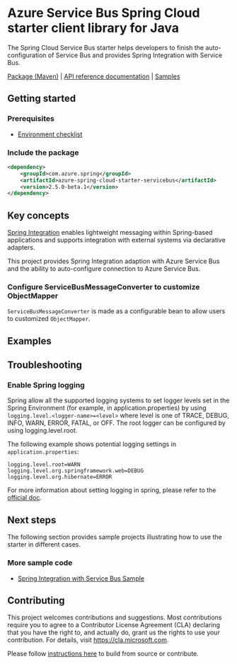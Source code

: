 # Azure Service Bus Spring Cloud starter client library for Java

The Spring Cloud Service Bus starter helps developers to finish the auto-configuration of Service Bus and provides Spring Integration with Service Bus.

[Package (Maven)][package] | [API reference documentation][refdocs] | [Samples][sample]

## Getting started

### Prerequisites
- [Environment checklist][environment_checklist]

### Include the package
[//]: # ({x-version-update-start;com.azure.spring:azure-spring-cloud-starter-servicebus;current})
```xml
<dependency>
    <groupId>com.azure.spring</groupId>
    <artifactId>azure-spring-cloud-starter-servicebus</artifactId>
    <version>2.5.0-beta.1</version>
</dependency>
```
[//]: # ({x-version-update-end})


## Key concepts
[Spring Integration][spring_integration] enables lightweight messaging within Spring-based applications and supports integration with external systems via declarative adapters.

This project provides Spring Integration adaption with Azure Service Bus and the ability to auto-configure connection to Azure Service Bus.

### Configure ServiceBusMessageConverter to customize ObjectMapper
`ServiceBusMessageConverter` is made as a configurable bean to allow users to customized `ObjectMapper`.

## Examples


## Troubleshooting
### Enable Spring logging
Spring allow all the supported logging systems to set logger levels set in the Spring Environment (for example, in application.properties) by using 
`logging.level.<logger-name>=<level>` where level is one of TRACE, DEBUG, INFO, WARN, ERROR, FATAL, or OFF. 
The root logger can be configured by using logging.level.root.

The following example shows potential logging settings in `application.properties`:

```
logging.level.root=WARN
logging.level.org.springframework.web=DEBUG
logging.level.org.hibernate=ERROR
```

For more information about setting logging in spring, please refer to the [official doc][spring_boot_logging].

## Next steps
The following section provides sample projects illustrating how to use the starter in different cases.

### More sample code
- [Spring Integration with Service Bus Sample][spring_cloud_starter_sample_with_service_bus]

## Contributing
This project welcomes contributions and suggestions.  Most contributions require you to agree to a Contributor License Agreement (CLA) declaring that you have the right to, and actually do, grant us the rights to use your contribution. For details, visit https://cla.microsoft.com.

Please follow [instructions here][contributing_md] to build from source or contribute.

<!-- Links -->
[contributing_md]: https://github.com/Azure/azure-sdk-for-java/tree/master/sdk/spring/CONTRIBUTING.md
[package]: https://mvnrepository.com/artifact/com.microsoft.azure/spring-cloud-starter-azure-servicebus
[refdocs]: https://azure.github.io/azure-sdk-for-java/springcloud.html#azure-spring-cloud-autoconfigure
[sample]: https://github.com/Azure/azure-sdk-for-java/tree/master/sdk/spring/azure-spring-boot-samples/azure-spring-integration-sample-servicebus
[spring_boot_logging]: https://docs.spring.io/spring-boot/docs/current/reference/html/features.html#boot-features-logging
[spring_integration]: https://spring.io/projects/spring-integration
[spring_cloud_starter_sample_with_service_bus]: https://github.com/Azure/azure-sdk-for-java/tree/master/sdk/spring/azure-spring-boot-samples/azure-spring-integration-sample-servicebus
[environment_checklist]: https://github.com/Azure/azure-sdk-for-java/blob/master/sdk/spring/ENVIRONMENT_CHECKLIST.md#ready-to-run-checklist

